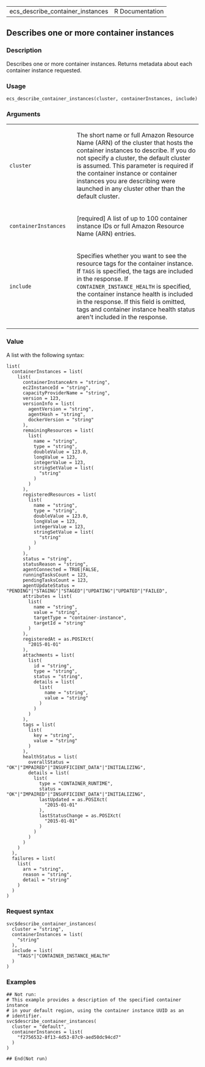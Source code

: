 <table style="width: 100%;">
<tbody>
<tr class="odd">
<td>ecs_describe_container_instances</td>
<td style="text-align: right;">R Documentation</td>
</tr>
</tbody>
</table>

## Describes one or more container instances

### Description

Describes one or more container instances. Returns metadata about each
container instance requested.

### Usage

    ecs_describe_container_instances(cluster, containerInstances, include)

### Arguments

<table>
<colgroup>
<col style="width: 35%" />
<col style="width: 65%" />
</colgroup>
<tbody>
<tr class="odd">
<td><code
id="ecs_describe_container_instances_:_cluster">cluster</code></td>
<td><p>The short name or full Amazon Resource Name (ARN) of the cluster
that hosts the container instances to describe. If you do not specify a
cluster, the default cluster is assumed. This parameter is required if
the container instance or container instances you are describing were
launched in any cluster other than the default cluster.</p></td>
</tr>
<tr class="even">
<td><code
id="ecs_describe_container_instances_:_containerInstances">containerInstances</code></td>
<td><p>[required] A list of up to 100 container instance IDs or full
Amazon Resource Name (ARN) entries.</p></td>
</tr>
<tr class="odd">
<td><code
id="ecs_describe_container_instances_:_include">include</code></td>
<td><p>Specifies whether you want to see the resource tags for the
container instance. If <code>TAGS</code> is specified, the tags are
included in the response. If <code>CONTAINER_INSTANCE_HEALTH</code> is
specified, the container instance health is included in the response. If
this field is omitted, tags and container instance health status aren't
included in the response.</p></td>
</tr>
</tbody>
</table>

### Value

A list with the following syntax:

    list(
      containerInstances = list(
        list(
          containerInstanceArn = "string",
          ec2InstanceId = "string",
          capacityProviderName = "string",
          version = 123,
          versionInfo = list(
            agentVersion = "string",
            agentHash = "string",
            dockerVersion = "string"
          ),
          remainingResources = list(
            list(
              name = "string",
              type = "string",
              doubleValue = 123.0,
              longValue = 123,
              integerValue = 123,
              stringSetValue = list(
                "string"
              )
            )
          ),
          registeredResources = list(
            list(
              name = "string",
              type = "string",
              doubleValue = 123.0,
              longValue = 123,
              integerValue = 123,
              stringSetValue = list(
                "string"
              )
            )
          ),
          status = "string",
          statusReason = "string",
          agentConnected = TRUE|FALSE,
          runningTasksCount = 123,
          pendingTasksCount = 123,
          agentUpdateStatus = "PENDING"|"STAGING"|"STAGED"|"UPDATING"|"UPDATED"|"FAILED",
          attributes = list(
            list(
              name = "string",
              value = "string",
              targetType = "container-instance",
              targetId = "string"
            )
          ),
          registeredAt = as.POSIXct(
            "2015-01-01"
          ),
          attachments = list(
            list(
              id = "string",
              type = "string",
              status = "string",
              details = list(
                list(
                  name = "string",
                  value = "string"
                )
              )
            )
          ),
          tags = list(
            list(
              key = "string",
              value = "string"
            )
          ),
          healthStatus = list(
            overallStatus = "OK"|"IMPAIRED"|"INSUFFICIENT_DATA"|"INITIALIZING",
            details = list(
              list(
                type = "CONTAINER_RUNTIME",
                status = "OK"|"IMPAIRED"|"INSUFFICIENT_DATA"|"INITIALIZING",
                lastUpdated = as.POSIXct(
                  "2015-01-01"
                ),
                lastStatusChange = as.POSIXct(
                  "2015-01-01"
                )
              )
            )
          )
        )
      ),
      failures = list(
        list(
          arn = "string",
          reason = "string",
          detail = "string"
        )
      )
    )

### Request syntax

    svc$describe_container_instances(
      cluster = "string",
      containerInstances = list(
        "string"
      ),
      include = list(
        "TAGS"|"CONTAINER_INSTANCE_HEALTH"
      )
    )

### Examples

    ## Not run: 
    # This example provides a description of the specified container instance
    # in your default region, using the container instance UUID as an
    # identifier.
    svc$describe_container_instances(
      cluster = "default",
      containerInstances = list(
        "f2756532-8f13-4d53-87c9-aed50dc94cd7"
      )
    )

    ## End(Not run)
